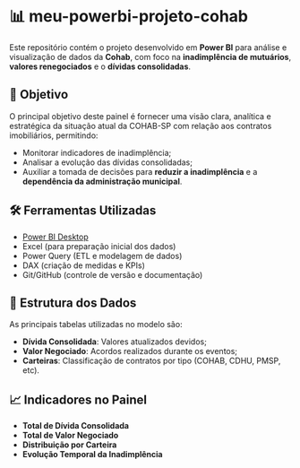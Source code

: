 # 📊 meu-powerbi-projeto-cohab

Este repositório contém o projeto desenvolvido em **Power BI** para análise e visualização de dados da **Cohab**, com foco na **inadimplência de mutuários**, **valores renegociados** e o **dívidas consolidadas**.

## 🎯 Objetivo

O principal objetivo deste painel é fornecer uma visão clara, analítica e estratégica da situação atual da COHAB-SP com relação aos contratos imobiliários, permitindo:

- Monitorar indicadores de inadimplência;
- Analisar a evolução das dívidas consolidadas;
- Auxiliar a tomada de decisões para **reduzir a inadimplência** e a **dependência da administração municipal**.

## 🛠️ Ferramentas Utilizadas

- [Power BI Desktop](https://powerbi.microsoft.com/)
- Excel (para preparação inicial dos dados)
- Power Query (ETL e modelagem de dados)
- DAX (criação de medidas e KPIs)
- Git/GitHub (controle de versão e documentação)

## 🧩 Estrutura dos Dados

As principais tabelas utilizadas no modelo são:

- **Dívida Consolidada**: Valores atualizados devidos;
- **Valor Negociado**: Acordos realizados durante os eventos;
- **Carteiras**: Classificação de contratos por tipo (COHAB, CDHU, PMSP, etc).

## 📈 Indicadores no Painel

- **Total de Dívida Consolidada**
- **Total de Valor Negociado**
- **Distribuição por Carteira**
- **Evolução Temporal da Inadimplência**
